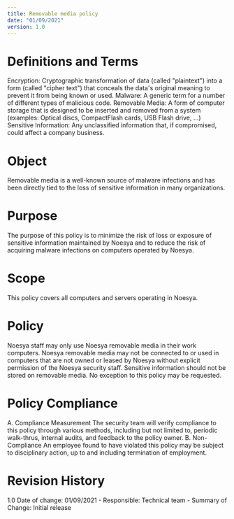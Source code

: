 ```yaml
---
title: Removable media policy
date: "01/09/2021"
version: 1.0
---
```


# Definitions and Terms
Encryption: Cryptographic transformation of data (called "plaintext") into a form (called "cipher text") that conceals the data's original meaning to prevent it from being known or used.
Malware: A generic term for a number of different types of malicious code.
Removable Media: A form of computer storage that is designed to be inserted and removed from a system (examples: Optical discs, CompactFlash cards, USB Flash drive, ...)
Sensitive Information: Any unclassified information that, if compromised, could affect a company business.

# Object
Removable media is a well-known source of malware infections and has been directly tied to the loss of sensitive information in many organizations.

# Purpose
The purpose of this policy is to minimize the risk of loss or exposure of sensitive information maintained by Noesya and to reduce the risk of acquiring malware infections on computers operated by Noesya.

# Scope
This policy covers all computers and servers operating in Noesya.

# Policy
Noesya staff may only use Noesya removable media in their work computers.
Noesya removable media may not be connected to or used in computers that are not owned or leased by Noesya without explicit permission of the Noesya security staff.
Sensitive information should not be stored on removable media.
No exception to this policy may be requested.

# Policy Compliance
A. Compliance Measurement
The security team will verify compliance to this policy through various methods, including but not limited to, periodic walk-thrus, internal audits, and feedback to the policy owner.
B. Non-Compliance
An employee found to have violated this policy may be subject to disciplinary action, up to and including termination of employment.

# Revision History
1.0 Date of change: 01/09/2021 - Responsible: Technical team - Summary of Change: Initial release
